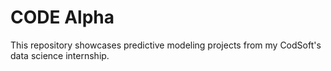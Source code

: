 # CODE Alpha
This repository showcases predictive modeling projects from my CodSoft's data science internship.

